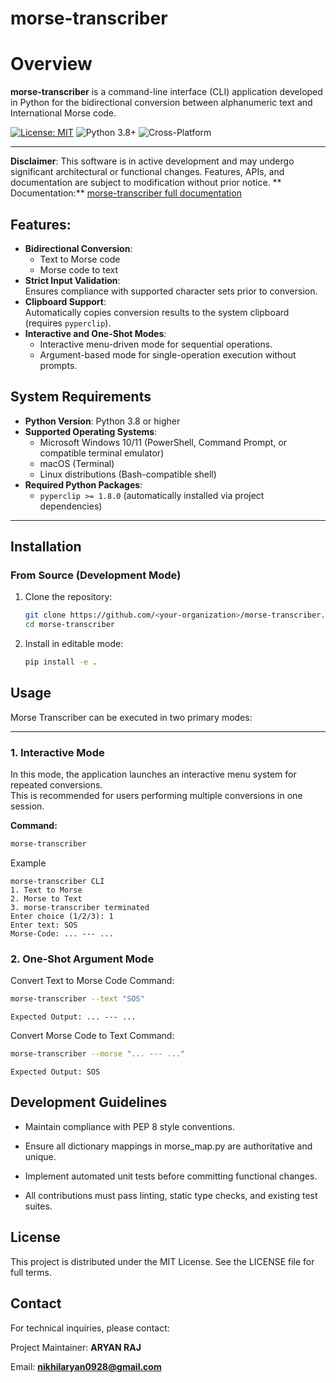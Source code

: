 
# morse-transcriber

# Overview
**morse-transcriber** is a command-line interface (CLI) application developed in Python for the bidirectional conversion between alphanumeric text and International Morse code. 

[![License: MIT](https://img.shields.io/badge/License-MIT-green.svg)](https://github.com/nikkhilaaryan/morse-transcriber/blob/main/LICENSE)
![Python 3.8+](https://img.shields.io/badge/python-3.8%2B-blue.svg)
![Cross-Platform](https://img.shields.io/badge/platform-Windows%20%7C%20macOS%20%7C%20Linux-lightgrey.svg)

---
**Disclaimer**: This software is in active development and may undergo significant architectural or functional changes. Features, APIs, and documentation are subject to modification without prior notice.
** Documentation:** [morse-transcriber full documentation](https://nikkhilaaryan.github.io/morse-transcriber/) 

## Features:
- **Bidirectional Conversion**:  
  - Text to Morse code  
  - Morse code to text  
- **Strict Input Validation**:  
  Ensures compliance with supported character sets prior to conversion.  
- **Clipboard Support**:  
  Automatically copies conversion results to the system clipboard (requires `pyperclip`).  
- **Interactive and One-Shot Modes**:  
  - Interactive menu-driven mode for sequential operations.  
  - Argument-based mode for single-operation execution without prompts.

## System Requirements
- **Python Version**: Python 3.8 or higher  
- **Supported Operating Systems**:  
  - Microsoft Windows 10/11 (PowerShell, Command Prompt, or compatible terminal emulator)  
  - macOS (Terminal)  
  - Linux distributions (Bash-compatible shell)  
- **Required Python Packages**:  
  - `pyperclip >= 1.8.0` (automatically installed via project dependencies)  
---
## Installation

### From Source (Development Mode)
1. Clone the repository:
   ```bash
   git clone https://github.com/<your-organization>/morse-transcriber.git
   cd morse-transcriber
   ```

2. Install in editable mode:
    ```bash
    pip install -e .
    ```

## Usage

Morse Transcriber can be executed in two primary modes:

---

### 1. Interactive Mode
In this mode, the application launches an interactive menu system for repeated conversions.  
This is recommended for users performing multiple conversions in one session.

**Command:**
```bash
morse-transcriber
```
Example
```
morse-transcriber CLI
1. Text to Morse
2. Morse to Text
3. morse-transcriber terminated
Enter choice (1/2/3): 1
Enter text: SOS
Morse-Code: ... --- ...
```
### 2. One-Shot Argument Mode
Convert Text to Morse Code
Command:
```bash
morse-transcriber --text "SOS"
```
```
Expected Output: ... --- ...
```
Convert Morse Code to Text
Command:
```bash
morse-transcriber --morse "... --- ..."
```
```
Expected Output: SOS
```
## Development Guidelines
- Maintain compliance with PEP 8 style conventions.

- Ensure all dictionary mappings in morse_map.py are authoritative and unique.

- Implement automated unit tests before committing functional changes.

- All contributions must pass linting, static type checks, and existing test suites.

## License
This project is distributed under the MIT License.
See the LICENSE file for full terms.

## Contact
For technical inquiries, please contact:

Project Maintainer: **ARYAN RAJ** 

Email: **nikhilaryan0928@gmail.com**




